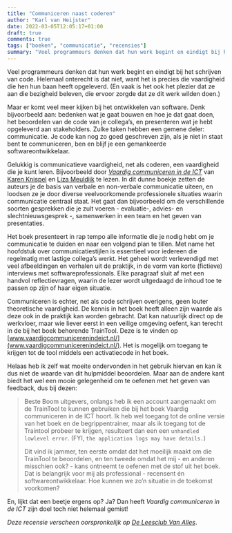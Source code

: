 ```yaml
---
title: "Communiceren naast coderen"
author: "Karl van Heijster"
date: 2022-03-05T12:05:17+01:00
draft: true
comments: true
tags: ["boeken", "communicatie", "recensies"]
summary: "Veel programmeurs denken dat hun werk begint en eindigt bij het schrijven van code. Helemaal onterecht is dat niet, want het is precies die vaardigheid die hen hun baan heeft opgeleverd. Maar er komt veel meer kijken bij het ontwikkelen van software. Denk bijvoorbeeld aan: bedenken wat je gaat bouwen en hoe je dat gaat doen, het beoordelen van de code van je collega’s, en presenteren wat je hebt opgeleverd aan stakeholders. Zulke taken hebben een gemene deler: communicatie."
---
```


Veel programmeurs denken dat hun werk begint en eindigt bij het schrijven van code. Helemaal onterecht is dat niet, want het is precies die vaardigheid die hen hun baan heeft opgeleverd. (En vaak is het ook het plezier dat ze aan die bezigheid beleven, die ervoor zorgde dat ze dit werk wilden doen.) 


Maar er komt veel meer kijken bij het ontwikkelen van software. Denk bijvoorbeeld aan: bedenken wat je gaat bouwen en hoe je dat gaat doen, het beoordelen van de code van je collega’s, en presenteren wat je hebt opgeleverd aan stakeholders. Zulke taken hebben een gemene deler: communicatie. Je code kan nog zo goed geschreven zijn, als je niet in staat bent te communiceren, ben en blijf je een gemankeerde softwareontwikkelaar.


Gelukkig is communicatieve vaardigheid, net als coderen, een vaardigheid die je kunt leren. Bijvoorbeeld door [*Vaardig communiceren in de ICT*](https://www.boomhogeronderwijs.nl/product/100-10159_Vaardig-communiceren-in-de-ICT-1e-druk-incl-TrainTool) van [Karen Knispel](http://www.karenknispel.nl/) en [Liza Meuldijk](https://www.linkedin.com/in/lizameuldijk/) te lezen. In dit dunne boekje zetten de auteurs je de basis van verbale en non-verbale communicatie uiteen, en loodsen ze je door diverse veelvoorkomende professionele situaties waarin communicatie centraal staat. Het gaat dan bijvoorbeeld om de verschillende soorten gesprekken die je zult voeren - evaluatie-, advies- en slechtnieuwsgesprek -, samenwerken in een team en het geven van presentaties.


Het boek presenteert in rap tempo alle informatie die je nodig hebt om je communicatie te duiden en naar een volgend plan te tillen. Met name het hoofdstuk over communicatiestijlen is essentieel voor iedereen die regelmatig met lastige collega’s werkt. Het geheel wordt verlevendigd met veel afbeeldingen en verhalen uit de praktijk, in de vorm van korte (fictieve) interviews met softwareprofessionals. Elke paragraaf sluit af met een handvol reflectievragen, waarin de lezer wordt uitgedaagd de inhoud toe te passen op zijn of haar eigen situatie.


Communiceren is echter, net als code schrijven overigens, geen louter theoretische vaardigheid. De kennis in het boek heeft alleen zijn waarde als deze ook in de praktijk kan worden gebracht. Dat kan natuurlijk direct op de werkvloer, maar wie liever eerst in een veilige omgeving oefent, kan terecht in de bij het boek behorende TrainTool. Deze is te vinden op [www.vaardigcommunicerenindeict.nl/](www.vaardigcommunicerenindeict.nl/). Het is mogelijk om toegang te krijgen tot de tool middels een activatiecode in het boek. 


Helaas heb ik zelf wat moeite ondervonden in het gebruik hiervan en kan ik dus niet de waarde van dit hulpmiddel beoordelen. Maar aan de andere kant biedt het wel een mooie gelegenheid om te oefenen met het geven van feedback, dus bij dezen:


> Beste Boom uitgevers, onlangs heb ik een account aangemaakt om de TrainTool te kunnen gebruiken die bij het boek Vaardig communiceren in de ICT hoort. Ik heb wel toegang tot de online versie van het boek en de begrippentrainer, maar als ik toegang tot de Traintool probeer te krijgen, resulteert dan een een `unhandled lowlevel error`. (FYI, `the application logs may have details.`) 
>
> Dit vind ik jammer, ten eerste omdat dat het moeilijk maakt om die TrainTool te beoordelen, en ten tweede omdat het mij - en anderen misschien ook? - kans ontneemt te oefenen met de stof uit het boek. Dat is belangrijk voor mij als professional - recensent én softwareontwikkelaar. Hoe kunnen we zo’n situatie in de toekomst voorkomen?


En, lijkt dat een beetje ergens op? Ja? Dan heeft *Vaardig communiceren in de ICT* zijn doel toch niet helemaal gemist!


*Deze recensie verscheen oorspronkelijk op [De Leesclub Van Alles](https://deleesclubvanalles.nl/)*.
